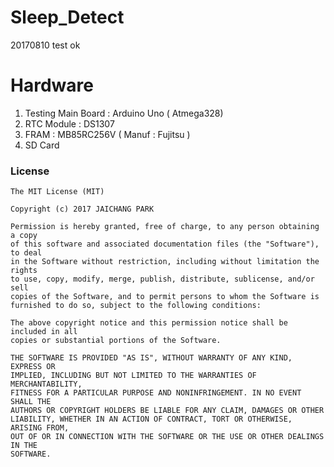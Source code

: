 # Sleep_Detect
20170810 test ok

# Hardware

1. Testing Main Board : Arduino Uno ( Atmega328)
2. RTC Module : DS1307
3. FRAM : MB85RC256V ( Manuf : Fujitsu ) 
4. SD Card


### License

```
The MIT License (MIT)

Copyright (c) 2017 JAICHANG PARK

Permission is hereby granted, free of charge, to any person obtaining a copy
of this software and associated documentation files (the "Software"), to deal
in the Software without restriction, including without limitation the rights
to use, copy, modify, merge, publish, distribute, sublicense, and/or sell
copies of the Software, and to permit persons to whom the Software is
furnished to do so, subject to the following conditions:

The above copyright notice and this permission notice shall be included in all
copies or substantial portions of the Software.

THE SOFTWARE IS PROVIDED "AS IS", WITHOUT WARRANTY OF ANY KIND, EXPRESS OR
IMPLIED, INCLUDING BUT NOT LIMITED TO THE WARRANTIES OF MERCHANTABILITY,
FITNESS FOR A PARTICULAR PURPOSE AND NONINFRINGEMENT. IN NO EVENT SHALL THE
AUTHORS OR COPYRIGHT HOLDERS BE LIABLE FOR ANY CLAIM, DAMAGES OR OTHER
LIABILITY, WHETHER IN AN ACTION OF CONTRACT, TORT OR OTHERWISE, ARISING FROM,
OUT OF OR IN CONNECTION WITH THE SOFTWARE OR THE USE OR OTHER DEALINGS IN THE
SOFTWARE.
```
